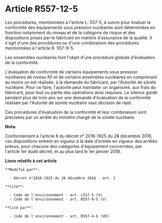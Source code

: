 # Article R557-12-5

Les procédures, mentionnées à l'article L. 557-5, à suivre pour évaluer la conformité des équipements sous pression
nucléaires sont déterminées en fonction notamment du niveau et de la catégorie de risque et des dispositions prises par le
fabricant en matière d'assurance de la qualité. Il s'agit d'une des procédures ou d'une combinaison des procédures
mentionnées à l'article R. 557-9-5. 

Les ensembles nucléaires font l'objet d'une procédure globale d'évaluation de la conformité. 

L'évaluation de conformité de certains équipements sous pression nucléaires de niveau N1 et de certains ensembles nucléaires
en comprenant au moins un est réalisée, à la demande du fabricant, par l'Autorité de sûreté nucléaire. Pour ce faire,
l'autorité peut mandater un organisme, aux frais du fabricant, pour tout ou partie des opérations ainsi requises. Le silence
gardé pendant plus de trois ans sur une demande d'évaluation de la conformité réalisée par l'Autorité de sûreté nucléaire
vaut décision de rejet. 

Ces procédures d'évaluation de la conformité et leur combinaison sont précisées par un arrêté du ministre chargé de la sûreté
nucléaire.

**Nota:**

Conformément à l'article 8 du décret n° 2016-1925 du 28 décembre 2016, ces dispositions entrent en vigueur à la date d'entrée
en vigueur des arrêtés prévus, pour chacune des catégories d'équipement concernées, par l'article 1er dudit décret, et au
plus tard le 1er janvier 2018.

**Liens relatifs à cet article**

	**Modifié par**:

	  - Décret n°2016-1925 du 28 décembre 2016 - art. 2

	**Cite**:

	  - Code de l'environnement - art. L557-5 (V)
	  - Code de l'environnement - art. R557-9-5 (V)

	**Cité par**:

	  - Code de l'environnement - art. R557-4-6 (VD)

